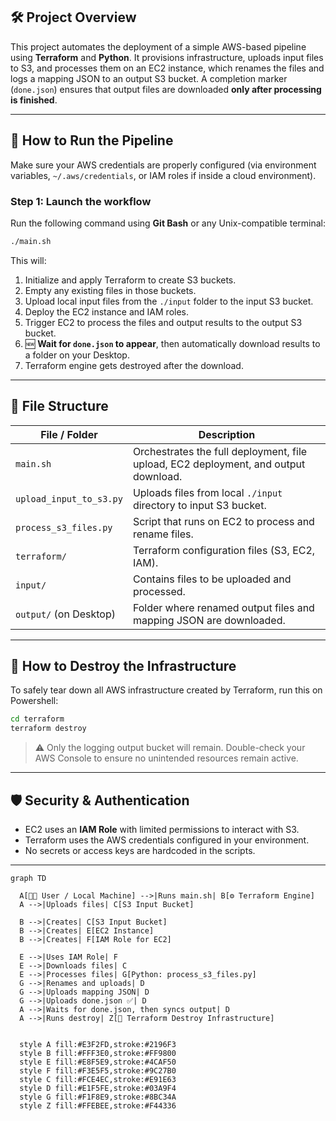## 🛠️ Project Overview

This project automates the deployment of a simple AWS-based pipeline using **Terraform** and **Python**. It provisions infrastructure, uploads input files to S3, and processes them on an EC2 instance, which renames the files and logs a mapping JSON to an output S3 bucket. A completion marker (`done.json`) ensures that output files are downloaded **only after processing is finished**.

---

## 🚀 How to Run the Pipeline

Make sure your AWS credentials are properly configured (via environment variables, `~/.aws/credentials`, or IAM roles if inside a cloud environment).

### Step 1: Launch the workflow
Run the following command using **Git Bash** or any Unix-compatible terminal:

```bash
./main.sh
```

This will:
1. Initialize and apply Terraform to create S3 buckets.
2. Empty any existing files in those buckets.
3. Upload local input files from the `./input` folder to the input S3 bucket.
4. Deploy the EC2 instance and IAM roles.
5. Trigger EC2 to process the files and output results to the output S3 bucket.
6. 🆕 **Wait for `done.json` to appear**, then automatically download results to a folder on your Desktop.
7. Terraform engine gets destroyed after the download.

---

## 📂 File Structure

| File / Folder            | Description |
|--------------------------|-------------|
| `main.sh`                | Orchestrates the full deployment, file upload, EC2 deployment, and output download. |
| `upload_input_to_s3.py`  | Uploads files from local `./input` directory to input S3 bucket. |
| `process_s3_files.py`    | Script that runs on EC2 to process and rename files. |
| `terraform/`             | Terraform configuration files (S3, EC2, IAM). |
| `input/`                 | Contains files to be uploaded and processed. |
| `output/` (on Desktop)   | Folder where renamed output files and mapping JSON are downloaded. |

---

## 🧹 How to Destroy the Infrastructure

To safely tear down all AWS infrastructure created by Terraform, run this on Powershell:

```bash
cd terraform
terraform destroy
```

> ⚠️ Only the logging output bucket will remain. Double-check your AWS Console to ensure no unintended resources remain active.

---

## 🛡️ Security & Authentication

- EC2 uses an **IAM Role** with limited permissions to interact with S3.
- Terraform uses the AWS credentials configured in your environment.
- No secrets or access keys are hardcoded in the scripts.

---

```mermaid
graph TD

  A[👨‍💻 User / Local Machine] -->|Runs main.sh| B[⚙️ Terraform Engine]
  A -->|Uploads files| C[S3 Input Bucket]

  B -->|Creates| C[S3 Input Bucket]
  B -->|Creates| E[EC2 Instance]
  B -->|Creates| F[IAM Role for EC2]

  E -->|Uses IAM Role| F
  E -->|Downloads files| C
  E -->|Processes files| G[Python: process_s3_files.py]
  G -->|Renames and uploads| D
  G -->|Uploads mapping JSON| D
  G -->|Uploads done.json ✅| D
  A -->|Waits for done.json, then syncs output| D
  A -->|Runs destroy| Z[🧹 Terraform Destroy Infrastructure]


  style A fill:#E3F2FD,stroke:#2196F3
  style B fill:#FFF3E0,stroke:#FF9800
  style E fill:#E8F5E9,stroke:#4CAF50
  style F fill:#F3E5F5,stroke:#9C27B0
  style C fill:#FCE4EC,stroke:#E91E63
  style D fill:#E1F5FE,stroke:#03A9F4
  style G fill:#F1F8E9,stroke:#8BC34A
  style Z fill:#FFEBEE,stroke:#F44336
```
